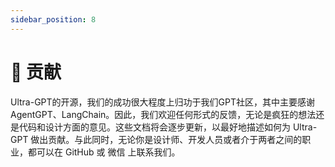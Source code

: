 ```yaml
---
sidebar_position: 8
---
```


# 🤝 贡献
Ultra-GPT的开源，我们的成功很大程度上归功于我们GPT社区，其中主要感谢AgentGPT、LangChain。因此，我们欢迎任何形式的反馈，无论是疯狂的想法还是代码和设计方面的意见。这些文档将会逐步更新，以最好地描述如何为 Ultra-GPT 做出贡献。与此同时，无论你是设计师、开发人员或者介于两者之间的职业，都可以在 GitHub 或 微信 上联系我们。
